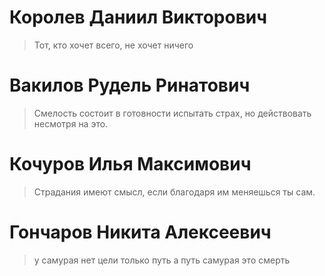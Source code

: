 # Королев Даниил Викторович
> Тот, кто хочет всего, не хочет ничего

# Вакилов Рудель Ринатович
> Смелость состоит в готовности испытать страх, но действовать несмотря на это.


# Кочуров Илья Максимович
> Страдания имеют смысл, если благодаря им меняешься ты сам.

# Гончаров Никита Алексеевич
> у самурая нет цели только путь
 а путь самурая это смерть



